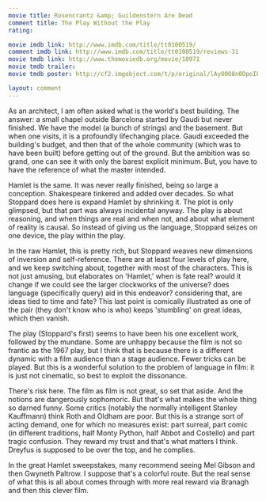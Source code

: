 ```yaml
---
movie title: Rosencrantz &amp; Guildenstern Are Dead
comment title: The Play Without the Play
rating: 

movie imdb link: http://www.imdb.com/title/tt0100519/
comment imdb link: http://www.imdb.com/title/tt0100519/reviews-31
movie tmdb link: http://www.themoviedb.org/movie/18971
movie tmdb trailer: 
movie tmdb poster: http://cf2.imgobject.com/t/p/original/lAy80O8n0DpoIEyCWugnALQCwHl.jpg

layout: comment
---
```


As an architect, I am often asked what is the world's best building. The answer: a small chapel outside Barcelona started by Gaudi but never finished. We have the model (a bunch of strings) and the basement. But when one visits, it is a profoundly lifechanging place. Gaudi exceeded the building's budget, and then that of the whole community (which was to have been built) before getting out of the ground. But the ambition was so grand, one can see it with only the barest explicit minimum. But, you have to have the reference of what the master intended.

Hamlet is the same. It was never really finished, being so large a conception. Shakespeare tinkered and added over decades. So what Stoppard does here is expand Hamlet by shrinking it. The plot is only glimpsed, but that part was always incidental anyway. The play is about reasoning, and when things are real and when not, and about what element of reality is causal. So instead of giving us the language, Stoppard seizes on one device, the play within the play.

In the raw Hamlet, this is pretty rich, but Stoppard weaves new dimensions of inversion and self-reference. There are at least four levels of play here, and we keep switching about, together with most of the characters. This is not just amusing, but elaborates on 'Hamlet,' when is fate real? would it change if we could see the larger clockworks of the universe? does language (specifically query) aid in this endeavor? considering that, are ideas tied to time and fate? This last point is comically illustrated as one of the pair (they don't know who is who) keeps 'stumbling' on great ideas, which then vanish.

The play (Stoppard's first) seems to have been his one excellent work, followed by the mundane. Some are unhappy because the film is not so frantic as the 1967 play, but I think that is because there is a different dynamic with a film audience than a stage audience. Fewer tricks can be played. But this is a wonderful solution to the problem of language in film: it is just not cinematic, so best to exploit the dissonance.

There's risk here. The film as film is not great, so set that aside. And the notions are dangerously sophomoric. But that's what makes the whole thing so darned funny. Some critics (notably the normally intelligent Stanley Kauffmann) think Roth and Oldham are poor. But this is a strange sort of acting demand, one for which no measures exist: part surreal, part comic (in different traditions, half Monty Python, half Abbot and Costello) and part tragic confusion. They reward my trust and that's what matters I think. Dreyfus is supposed to be over the top, and he complies.

In the great Hamlet sweepstakes, many recommend seeing Mel Gibson and then Gwyneth Paltrow. I suppose that's a colorful route. But the real sense of what this is all about comes through with more real reward via Branagh and then this clever film.
